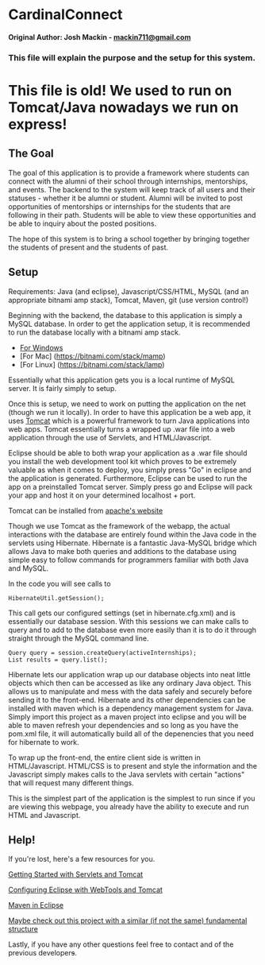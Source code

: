 # CardinalConnect
#### Original Author: Josh Mackin - mackin711@gmail.com

### This file will explain the purpose and the setup for this system.

# This file is old! We used to run on Tomcat/Java nowadays we run on express!


## The Goal

The goal of this application is to provide a framework where students can connect with the alumni of their school through
internships, mentorships, and events. The backend to the system will keep track of all users and their statuses - whether
it be alumni or student. Alumni will be invited to post opportunities of mentorships or internships for the students that
are following in their path. Students will be able to view these opportunities and be able to inquiry about the posted
positions.

The hope of this system is to bring a school together by bringing together the students of present and the students of past.

## Setup

Requirements: Java (and eclipse), Javascript/CSS/HTML, MySQL (and an appropriate bitnami amp stack), Tomcat, Maven, git (use version control!)

Beginning with the backend, the database to this application is simply a MySQL database. In order to get the application
setup, it is recommended to run the database locally with a bitnami amp stack.

- [For Windows](https://bitnami.com/stack/wamp)
- [For Mac] (https://bitnami.com/stack/mamp)
- [For Linux] (https://bitnami.com/stack/lamp)

Essentially what this application gets you is a local runtime of MySQL server. It is fairly simply to setup.

Once this is setup, we need to work on putting the application on the net (though we run it locally). In order to have
this application be a web app, it uses [Tomcat](http://tomcat.apache.org/) which is a powerful framework to turn Java
applications into web apps. Tomcat essentially turns a wrapped up .war file into a web application through the use of
Servlets, and HTML/Javascript.

Eclipse should be able to both wrap your application as a .war file should you install the web development tool kit which
proves to be extremely valuable as when it comes to deploy, you simply press "Go" in eclipse and the application is generated.
Furthermore, Eclipse can be used to run the app on a preinstalled Tomcat server. Simply press go and Eclipse will pack your
app and host it on your determined localhost + port.

Tomcat can be installed from [apache's website](http://tomcat.apache.org/download-80.cgi)

Though we use Tomcat as the framework of the webapp, the actual interactions with the database are entirely found within the
Java code in the servlets using Hibernate. Hibernate is a fantastic Java-MySQL bridge which allows Java to make both queries
and additions to the database using simple easy to follow commands for programmers familiar with both Java and MySQL.

In the code you will see calls to

    HibernateUtil.getSession();

This call gets our configured settings (set in hibernate.cfg.xml) and is essentially our database session. With this sessions
we can make calls to query and to add to the database even more easily than it is to do it through straight through the MySQL
command line.

    Query query = session.createQuery(activeInternships);
    List results = query.list();

Hibernate lets our application wrap up our database objects into neat little objects which then can be accessed as like any
ordinary Java object. This allows us to manipulate and mess with the data safely and securely before sending it to the
front-end. Hibernate and its other dependencies can be installed with maven which is a dependency management system for Java.
Simply import this project as a maven project into eclipse and you will be able to maven refresh your dependencies and so long
as you have the pom.xml file, it will automatically build all of the depenencies that you need for hibernate to work.

To wrap up the front-end, the entire client side is written in HTML/Javascript. HTML/CSS is to present and style the information
and the Javascript simply makes calls to the Java servlets with certain "actions" that will request many different things.

This is the simplest part of the application is the simplest to run since if you are viewing this webpage, you already have
the ability to execute and run HTML and Javascript.

## Help!

If you're lost, here's a few resources for you.

[Getting Started with Servlets and Tomcat](https://www.ntu.edu.sg/home/ehchua/programming/howto/Tomcat_HowTo.html)

[Configuring Eclipse with WebTools and Tomcat](http://www.vogella.com/tutorials/EclipseWTP/article.html)

[Maven in Eclipse](http://stackoverflow.com/questions/8620127/maven-in-eclipse-step-by-step-installation)

[Maybe check out this project with a similar (if not the same) fundamental structure](https://github.com/MillerIntern/MillerRebuilt)


Lastly, if you have any other questions feel free to contact and of the previous developer~~s~~.
